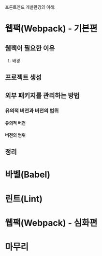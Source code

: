 프론트엔드 개발환경의 이해:

# 웹팩(Webpack) - 기본편

## 웹팩이 필요한 이유

1. 배경

## 프로젝트 생성

## 외부 패키지를 관리하는 방법

### 유의적 버전과 버전의 범위

#### 유의적 버전

#### 버전의 범위

## 정리



# 바벨(Babel)

# 린트(Lint)

# 웹팩(Webpack) - 심화편

# 마무리


